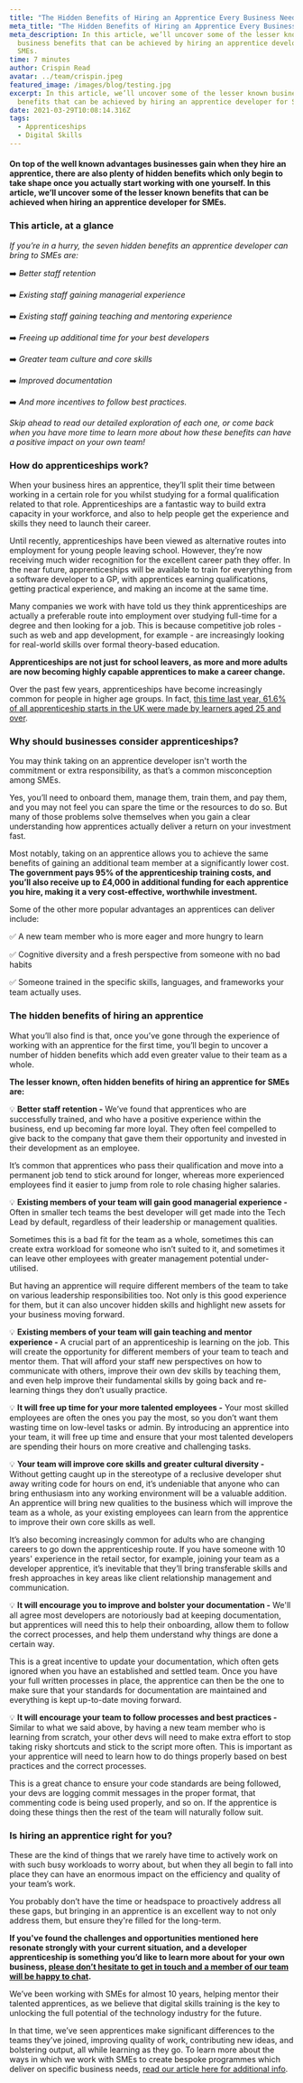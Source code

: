 ```yaml
---
title: "The Hidden Benefits of Hiring an Apprentice Every Business Needs to Know "
meta_title: "The Hidden Benefits of Hiring an Apprentice Every Business Needs to Know "
meta_description: In this article, we’ll uncover some of the lesser known
  business benefits that can be achieved by hiring an apprentice developer for
  SMEs.
time: 7 minutes
author: Crispin Read
avatar: ../team/crispin.jpeg
featured_image: /images/blog/testing.jpg
excerpt: In this article, we’ll uncover some of the lesser known business
  benefits that can be achieved by hiring an apprentice developer for SMEs.
date: 2021-03-29T10:08:14.316Z
tags:
  - Apprenticeships
  - Digital Skills
---
```

#### On top of the well known advantages businesses gain when they hire an apprentice, there are also plenty of hidden benefits which only begin to take shape once you actually start working with one yourself. In this article, we’ll uncover some of the lesser known benefits that can be achieved when hiring an apprentice developer for SMEs.

### This article, at a glance

*If you’re in a hurry, the seven hidden benefits an apprentice developer can bring to SMEs are:*

➡️  *Better staff retention*

➡️  *Existing staff gaining managerial experience*

➡️  *Existing staff gaining teaching and mentoring experience*

➡️  *Freeing up additional time for your best developers*

➡️  *Greater team culture and core skills*

➡️  *Improved documentation*

➡️  *And more incentives to follow best practices.*

*Skip ahead to read our detailed exploration of each one, or come back when you have more time to learn more about how these benefits can have a positive impact on your own team!* 

### How do apprenticeships work?

When your business hires an apprentice, they’ll split their time between working in a certain role for you whilst studying for a formal qualification related to that role. Apprenticeships are a fantastic way to build extra capacity in your workforce, and also to help people get the experience and skills they need to launch their career. 

Until recently, apprenticeships have been viewed as alternative routes into employment for young people leaving school. However, they’re now receiving much wider recognition for the excellent career path they offer. In the near future, apprenticeships will be available to train for everything from a software developer to a GP, with apprentices earning qualifications, getting practical experience, and making an income at the same time. 

Many companies we work with have told us they think apprenticeships are actually a preferable route into employment over studying full-time for a degree and then looking for a job. This is because competitive job roles - such as web and app development, for example - are increasingly looking for real-world skills over formal theory-based education. 

**Apprenticeships are not just for school leavers, as more and more adults are now becoming highly capable apprentices to make a career change.**

Over the past few years, apprenticeships have become increasingly common for people in higher age groups. In fact, [this time last year, 61.6% of all apprenticeship starts in the UK were made by learners aged 25 and over](https://explore-education-statistics.service.gov.uk/find-statistics/apprenticeships-and-traineeships/2019-20).

### Why should businesses consider apprenticeships?

You may think taking on an apprentice developer isn't worth the commitment or extra responsibility, as that’s a common misconception among SMEs. 

Yes, you’ll need to onboard them, manage them, train them, and pay them, and you may not feel you can spare the time or the resources to do so. But many of those problems solve themselves when you gain a clear understanding how apprentices actually deliver a return on your investment fast. 

Most notably, taking on an apprentice allows you to achieve the same benefits of gaining an additional team member at a significantly lower cost. **The government pays 95% of the apprenticeship training costs, and you’ll also receive up to £4,000 in additional funding for each apprentice you hire, making it a very cost-effective, worthwhile investment.**

Some of the other more popular advantages an apprentices can deliver include: 

✅  A new team member who is more eager and more hungry to learn

✅  Cognitive diversity and a fresh perspective from someone with no bad habits 

✅  Someone trained in the specific skills, languages, and frameworks your team actually uses.

### The hidden benefits of hiring an apprentice

What you’ll also find is that, once you’ve gone through the experience of working with an apprentice for the first time, you’ll begin to uncover a number of hidden benefits which add even greater value to their team as a whole. 

**The lesser known, often hidden benefits of hiring an apprentice for SMEs are:** 

💡  **Better staff retention -** We’ve found that apprentices who are successfully trained, and who have a positive experience within the business, end up becoming far more loyal. They often feel compelled to give back to the company that gave them their opportunity and invested in their development as an employee. 

It’s common that apprentices who pass their qualification and move into a permanent job tend to stick around for longer, whereas more experienced employees find it easier to jump from role to role chasing higher salaries.

💡  **Existing members of your team will gain good managerial experience -** Often in smaller tech teams the best developer will get made into the Tech Lead by default, regardless of their leadership or management qualities. 

Sometimes this is a bad fit for the team as a whole, sometimes this can create extra workload for someone who isn’t suited to it, and sometimes it can leave other employees with greater management potential under-utilised. 

But having an apprentice will require different members of the team to take on various leadership responsibilities too. Not only is this good experience for them, but it can also uncover hidden skills and highlight new assets for your business moving forward.

💡  **Existing members of your team will gain teaching and mentor experience -** A crucial part of an apprenticeship is learning on the job. This will create the opportunity for different members of your team to teach and mentor them. That will afford your staff new perspectives on how to communicate with others, improve their own dev skills by teaching them, and even help improve their fundamental skills by going back and re-learning things they don’t usually practice.

💡  **It will free up time for your more talented employees -** Your most skilled employees are often the ones you pay the most, so you don’t want them wasting time on low-level tasks or admin. By introducing an apprentice into your team, it will free up time and ensure that your most talented developers are spending their hours on more creative and challenging tasks. 

💡  **Your team will improve core skills and greater cultural diversity -** Without getting caught up in the stereotype of a reclusive developer shut away writing code for hours on end, it’s undeniable that anyone who can bring enthusiasm into any working environment will be a valuable addition. An apprentice will bring new qualities to the business which will improve the team as a whole, as your existing employees can learn from the apprentice to improve their own core skills as well. 

It’s also becoming increasingly common for adults who are changing careers to go down the apprenticeship route. If you have someone with 10 years' experience in the retail sector, for example, joining your team as a developer apprentice, it’s inevitable that they’ll bring transferable skills and fresh approaches in key areas like client relationship management and communication. 

💡  **It will encourage you to improve and bolster your documentation -** We'll all agree most developers are notoriously bad at keeping documentation, but apprentices will need this to help their onboarding, allow them to follow the correct processes, and help them understand why things are done a certain way. 

This is a great incentive to update your documentation, which often gets ignored when you have an established and settled team. Once you have your full written processes in place, the apprentice can then be the one to make sure that your standards for documentation are maintained and everything is kept up-to-date moving forward. 

💡  **It will encourage your team to follow processes and best practices -** Similar to what we said above, by having a new team member who is learning from scratch, your other devs will need to make extra effort to stop taking risky shortcuts and stick to the script more often. This is important as your apprentice will need to learn how to do things properly based on best practices and the correct processes.

This is a great chance to ensure your code standards are being followed, your devs are logging commit messages in the proper format, that commenting code is being used properly, and so on. If the apprentice is doing these things then the rest of the team will naturally follow suit.

### Is hiring an apprentice right for you?

These are the kind of things that we rarely have time to actively work on with such busy workloads to worry about, but when they all begin to fall into place they can have an enormous impact on the efficiency and quality of your team’s work. 

You probably don’t have the time or headspace to proactively address all these gaps, but bringing in an apprentice is an excellent way to not only address them, but ensure they're filled for the long-term.

**If you've found the challenges and opportunities mentioned here resonate strongly with your current situation, and a developer apprenticeship is something you’d like to learn more about for your own business, [please don’t hesitate to get in touch and a member of our team will be happy to chat](https://thecodersguild.org.uk/contact-us/).** 

We’ve been working with SMEs for almost 10 years, helping mentor their talented apprentices, as we believe that digital skills training is the key to unlocking the full potential of the technology industry for the future. 

In that time, we’ve seen apprentices make significant differences to the teams they’ve joined, improving quality of work, contributing new ideas, and bolstering output, all while learning as they go. To learn more about the ways in which we work with SMEs to create bespoke programmes which deliver on specific business needs, [read our article here for additional info](https://thecodersguild.org.uk/blog/hiring-developer-apprentice-sme-thrive-2021/).